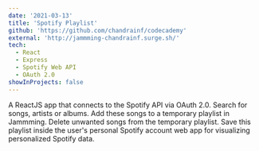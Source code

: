 ```yaml
---
date: '2021-03-13'
title: 'Spotify Playlist'
github: 'https://github.com/chandrainf/codecademy'
external: 'http://jammming-chandrainf.surge.sh/'
tech:
  - React
  - Express
  - Spotify Web API
  - OAuth 2.0
showInProjects: false
---
```


A ReactJS app that connects to the Spotify API via OAuth 2.0. Search for songs, artists or albums. Add these songs to a temporary playlist in Jammming. Delete unwanted songs from the temporary playlist. Save this playlist inside the user's personal Spotify account web app for visualizing personalized Spotify data.

